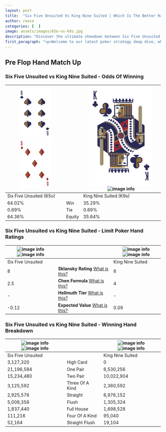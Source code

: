 ```yaml
---
layout: post
title:  "Six Five Unsuited Vs King Nine Suited | Which Is The Better Hand In Poker? A Complete Guide"
author: reece
categories: [  ]
image: assets/images/65o-vs-k9s.jpg
description: "Discover the ultimate showdown between Six Five Unsuited and King Nine Suited in poker! Uncover the odds, strategies, and scenarios where one hand triumphs over the other. Get ready to up your poker game with this thrilling analysis."
first_paragraph: "<p>Welcome to our latest poker strategy deep dive, where we're pitting two distinct hands against each other in a high-stakes showdown: Six Five Unsuited vs King Nine Suited.</p><p>In the dynamic world of poker, every decision counts, and knowing which hand holds the upper hand is key to your success at the table.</p><p>In this article, we'll dissect these two hands, explore the scenarios where one dominates the other, and equip you with the knowledge to make strategic choices that can tip the odds in your favor.</p><p>Get ready to unravel the intriguing dynamics of these poker hands and elevate your game to new heights.</p>"
---
```




[comment]: # (sp0)

## Pre Flop Hand Match Up

<div class="table hand-ratings" markdown="1"> 



### Six Five Unsuited vs King Nine Suited - Odds Of Winning


    
| ![image info](assets/images/hand1/6.png) ![image info](assets/images/hand1/5o.png) |  | ![image info](assets/images/hand2/k.png) ![image info](assets/images/hand2/9s.png) |
| -------- | -------- | -------- |
| Six Five Unsuited (65o) |  | King Nine Suited (K9s) |
| 64.02% | Win | 35.29% |
| 0.69% | Tie | 0.69% |
| 64.36% | Equity | 35.64% |




[comment]: # (sp1)



### Six Five Unsuited vs King Nine Suited - Limit Poker Hand Ratings


    
| ![image info](https://www.riverpairs.com/assets/images/hand1/6.png) ![image info](https://www.riverpairs.com/assets/images/hand1/5o.png) |  | ![image info](https://www.riverpairs.com/assets/images/hand2/k.png) ![image info](https://www.riverpairs.com/assets/images/hand2/9s.png) |
| -------- | -------- | -------- |
| Six Five Unsuited |  | King Nine Suited |
| 8 | **Sklansky Rating** [What is this?](/sklansky-rating-explained) | 6 |
| 2.5 | **Chen Formula** [What is this?](/chen-formula-explained) | 4 |
| - | **Hellmuth Tier** [What is this?](/Hellmuth-tier-explained) | - |
| -0.12 | **Expected Value** [What is this?](/expected-value-explained) | 0.09 |




[comment]: # (sp2)



### Six Five Unsuited vs King Nine Suited - Winning Hand Breakdown


    
| ![image info](https://www.riverpairs.com/assets/images/hand1/6.png) ![image info](https://www.riverpairs.com/assets/images/hand1/5o.png) |  | ![image info](https://www.riverpairs.com/assets/images/hand2/k.png) ![image info](https://www.riverpairs.com/assets/images/hand2/9s.png) |
| -------- | -------- | -------- |
| Six Five Unsuited |  | King Nine Suited |
| 3,127,320 | High Card | 0 |
| 21,196,584 | One Pair | 6,530,256 |
| 15,234,480 | Two Pair | 10,022,904 |
| 3,125,592 | Three Of A Kind | 2,360,592 |
| 2,925,576 | Straight | 6,976,152 |
| 5,008,356 | Flush | 1,305,324 |
| 1,837,440 | Full House | 1,698,528 |
| 111,216 | Four Of A Kind | 95,040 |
| 52,164 | Straight Flush | 19,104 |




[comment]: # (sp3)



</div>

[comment]: # (sp4)



[comment]: # (sp5)


